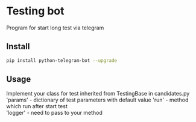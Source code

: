 # Testing bot
Program for start long test via telegram


## Install
```bash
pip install python-telegram-bot --upgrade
```

## Usage
Implement your class for test inherited from TestingBase in candidates.py  
'params' - dictionary of test parameters with default value 
'run' - method which run after start test  
'logger' - need to pass to your method
